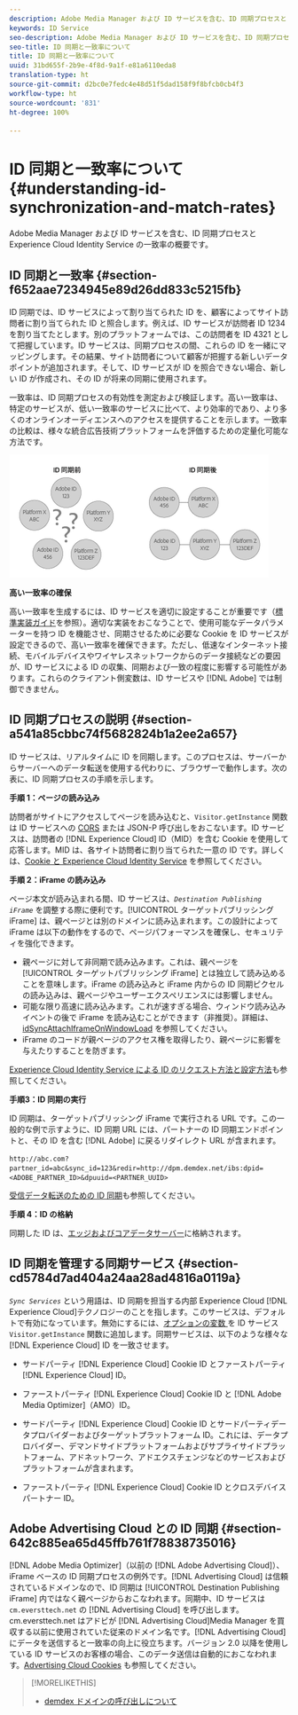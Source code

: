 ```yaml
---
description: Adobe Media Manager および ID サービスを含む、ID 同期プロセスと Experience Cloud Identity Service の一致率の概要です。
keywords: ID Service
seo-description: Adobe Media Manager および ID サービスを含む、ID 同期プロセスと Experience Cloud Identity Service の一致率の概要です。
seo-title: ID 同期と一致率について
title: ID 同期と一致率について
uuid: 31bd655f-2b9e-4f8d-9a1f-e81a6110eda8
translation-type: ht
source-git-commit: d2bc0e7fedc4e48d51f5dad158f9f8bfcb0cb4f3
workflow-type: ht
source-wordcount: '831'
ht-degree: 100%

---
```



# ID 同期と一致率について {#understanding-id-synchronization-and-match-rates}

Adobe Media Manager および ID サービスを含む、ID 同期プロセスと Experience Cloud Identity Service の一致率の概要です。

## ID 同期と一致率 {#section-f652aae7234945e89d26dd833c5215fb}

ID 同期では、ID サービスによって割り当てられた ID を、顧客によってサイト訪問者に割り当てられた ID と照合します。例えば、ID サービスが訪問者 ID 1234 を割り当てたとします。別のプラットフォームでは、この訪問者を ID 4321 として把握しています。ID サービスは、同期プロセスの間、これらの ID を一緒にマッピングします。その結果、サイト訪問者について顧客が把握する新しいデータポイントが追加されます。そして、ID サービスが ID を照合できない場合、新しい ID が作成され、その ID が将来の同期に使用されます。

一致率は、ID 同期プロセスの有効性を測定および検証します。高い一致率は、特定のサービスが、低い一致率のサービスに比べて、より効率的であり、より多くのオンラインオーディエンスへのアクセスを提供することを示します。一致率の比較は、様々な統合広告技術プラットフォームを評価するための定量化可能な方法です。

![](assets/idsync2.png)

**高い一致率の確保**

高い一致率を生成するには、ID サービスを適切に設定することが重要です（[標準実装ガイド](../implementation-guides/standard.md#concept-89cd0199a9634fc48644f2d61e3d2445)を参照）。適切な実装をおこなうことで、使用可能なデータパラメーターを持つ ID を機能させ、同期させるために必要な Cookie を ID サービスが設定できるので、高い一致率を確保できます。ただし、低速なインターネット接続、モバイルデバイスやワイヤレスネットワークからのデータ接続などの要因が、ID サービスによる ID の収集、同期および一致の程度に影響する可能性があります。これらのクライアント側変数は、ID サービスや [!DNL Adobe] では制御できません。

## ID 同期プロセスの説明 {#section-a541a85cbbc74f5682824b1a2ee2a657}

ID サービスは、リアルタイムに ID を同期します。このプロセスは、サーバーからサーバーへのデータ転送を使用する代わりに、ブラウザーで動作します。次の表に、ID 同期プロセスの手順を示します。

**手順 1：ページの読み込み**

訪問者がサイトにアクセスしてページを読み込むと、`Visitor.getInstance` 関数は ID サービスへの [CORS](../reference/cors.md#concept-6c280446990d46d88ba9da15d2dcc758) または JSON-P 呼び出しをおこないます。ID サービスは、訪問者の [!DNL Experience Cloud] ID（MID）を含む Cookie を使用して応答します。MID は、各サイト訪問者に割り当てられた一意の ID です。詳しくは、[Cookie と Experience Cloud Identity Service](../introduction/cookies.md) を参照してください。

**手順 2：iFrame の読み込み**

ページ本文が読み込まれる間、ID サービスは、*`Destination Publishing iFrame`* を調整する際に便利です。[!UICONTROL ターゲットパブリッシング iFrame] は、親ページとは別のドメインに読み込まれます。この設計によって iFrame は以下の動作をするので、ページパフォーマンスを確保し、セキュリティを強化できます。

* 親ページに対して非同期で読み込みます。これは、親ページを[!UICONTROL ターゲットパブリッシング iFrame] とは独立して読み込めることを意味します。iFrame の読み込みと iFrame 内からの ID 同期ピクセルの読み込みは、親ページやユーザーエクスペリエンスには影響しません。
* 可能な限り高速に読み込みます。これが速すぎる場合、ウィンドウ読み込みイベントの後で iFrame を読み込むことができます（非推奨）。詳細は、[idSyncAttachIframeOnWindowLoad](../library/function-vars/idsyncattachiframeonwindowload.md#reference-b86b7112e0814a4c82c4e24c158508f4) を参照してください。
* iFrame のコードが親ページのアクセス権を取得したり、親ページに影響を与えたりすることを防ぎます。

[Experience Cloud Identity Service による ID のリクエスト方法と設定方法](../introduction/id-request.md#concept-2caacebb1d244402816760e9b8bcef6a)も参照してください。

**手順3：ID 同期の実行**

ID 同期は、ターゲットパブリッシング iFrame で実行される URL です。この一般的な例で示すように、ID 同期 URL には、パートナーの ID 同期エンドポイントと、その ID を含む [!DNL Adobe] に戻るリダイレクト URL が含まれます。

`http://abc.com?partner_id=abc&sync_id=123&redir=http://dpm.demdex.net/ibs:dpid=<ADOBE_PARTNER_ID>&dpuuid=<PARTNER_UUID>`

[受信データ転送のための ID 同期](https://docs.adobe.com/content/help/ja-JP/audience-manager/user-guide/implementation-integration-guides/sending-audience-data/batch-data-transfer-process/id-sync-http.html)も参照してください。

**手順 4：ID の格納**

同期した ID は、[エッジおよびコアデータサーバー](https://docs.adobe.com/content/help/ja-JP/audience-manager/user-guide/reference/system-components/components-edge.html)に格納されます。

## ID 同期を管理する同期サービス {#section-cd5784d7ad404a24aa28ad4816a0119a}

*`Sync Services`* という用語は、ID 同期を担当する内部 Experience Cloud [!DNL Experience Cloud]テクノロジーのことを指します。このサービスは、デフォルトで有効になっています。無効にするには、[オプションの変数 ](../library/function-vars/disableidsync.md#reference-589d6b489ac64eddb5a7ff758945e414) を ID サービス `Visitor.getInstance` 関数に追加します。同期サービスは、以下のような様々な [!DNL Experience Cloud] ID を一致させます。

* サードパーティ [!DNL Experience Cloud] Cookie ID とファーストパーティ [!DNL Experience Cloud] ID。

* ファーストパーティ [!DNL Experience Cloud] Cookie ID と [!DNL Adobe Media Optimizer]（AMO）ID。

* サードパーティ [!DNL Experience Cloud] Cookie ID とサードパーティデータプロバイダーおよびターゲットプラットフォーム ID。これには、データプロバイダー、デマンドサイドプラットフォームおよびサプライサイドプラットフォーム、アドネットワーク、アドエクスチェンジなどのサービスおよびプラットフォームが含まれます。
* ファーストパーティ [!DNL Experience Cloud] Cookie ID とクロスデバイスパートナー ID。

## Adobe Advertising Cloud との ID 同期 {#section-642c885ea65d45ffb761f78838735016}

[!DNL Adobe Media Optimizer]（以前の [!DNL Adobe Advertising Cloud]）、iFrame ベースの ID 同期プロセスの例外です。[!DNL Advertising Cloud] は信頼されているドメインなので、ID 同期は [!UICONTROL Destination Publishing iFrame] 内ではなく親ページからおこなわれます。同期中、ID サービスは `cm.eversttech.net` の [!DNL Advertising Cloud] を呼び出します。cm.eversttech.net はアドビが [!DNL Advertising Cloud]Media Manager を買収する以前に使用されていた従来のドメイン名です。[!DNL Advertising Cloud] にデータを送信すると一致率の向上に役立ちます。バージョン 2.0 以降を使用している ID サービスのお客様の場合、このデータ送信は自動的におこなわれます。[Advertising Cloud Cookies](https://docs.adobe.com/content/help/ja-JP/core-services/interface/ec-cookies/cookies-advertising-cloud.html) も参照してください。

>[!MORELIKETHIS]
>
>* [demdex ドメインの呼び出しについて](https://docs.adobe.com/content/help/ja-JP/audience-manager/user-guide/reference/demdex-calls.html)

